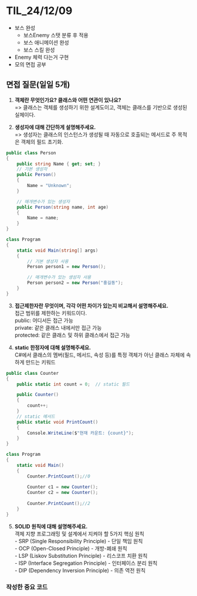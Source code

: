 # TIL_24/12/09

- 보스 완성
  - 보스Enemy 스탯 분류 후 적용
  - 보스 애니메이션 완성
  - 보스 스킬 완성
- Enemy 체력 다는거 구현
- 모의 면접 공부

## 면접 질문(일일 5개)

1. **객체란 무엇인가요? 클래스와 어떤 연관이 있나요?**
<br>=> 클래스는 객체를 생성하기 위한 설계도이고, 객체는 클래스를 기반으로 생성된 실체이다.

 2. **생성자에 대해 간단하게 설명해주세요.**
<br> => 생성자는 클래스의 인스턴스가 생성될 때 자동으로 호출되는 메서드로 주 목적은 객체의 필드 초기화.

```c#
public class Person
{
    public string Name { get; set; }
    // 기본 생성자
    public Person()
    {
        Name = "Unknown";
    }

    // 매개변수가 있는 생성자
    public Person(string name, int age)
    {
        Name = name;
    }
}

class Program
{
    static void Main(string[] args)
    {
        // 기본 생성자 사용
        Person person1 = new Person();

        // 매개변수가 있는 생성자 사용
        Person person2 = new Person("홍길동");
    }
}
```

3. **접근제한자란 무엇이며, 각각 어떤 차이가 있는지 비교해서 설명해주세요.**
<br> 접근 범위를 제한하는 키워드이다.
<br> public: 어디서든 접근 가능
<br> private: 같은 클래스 내에서만 접근 가능
<br> protected: 같은 클래스 및 하위 클래스에서 접근 가능

4. **static 한정자에 대해 설명해주세요.**
<br> C#에서 클래스의 멤버(필드, 메서드, 속성 등)를 특정 객체가 아닌 클래스 자체에 속하게 만드는 키워드

```c#
public class Counter
{
    public static int count = 0;  // static 필드

    public Counter()
    {
        count++;
    }
    // static 메서드
    public static void PrintCount()
    {
        Console.WriteLine($"현재 카운트: {count}");
    }
}

class Program
{
    static void Main()
    {
        Counter.PrintCount();//0
        
        Counter c1 = new Counter();
        Counter c2 = new Counter();
        
        Counter.PrintCount();//2
    }
}
```

5. **SOLID 원칙에 대해 설명해주세요.**
<br> 객체 지향 프로그래밍 및 설계에서 지켜야 할 5가지 핵심 원칙
<br> - SRP (Single Responsibility Principle) - 단일 책임 원칙
<br> - OCP (Open-Closed Principle) - 개방-폐쇄 원칙
<br> - LSP (Liskov Substitution Principle) - 리스코프 치환 원칙
<br> - ISP (Interface Segregation Principle) - 인터페이스 분리 원칙
<br> - DIP (Dependency Inversion Principle) - 의존 역전 원칙

  ### 작성한 중요 코드
```c#

```